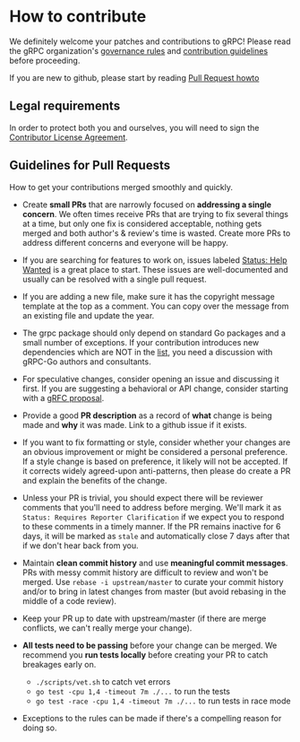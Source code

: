 # How to contribute

We definitely welcome your patches and contributions to gRPC! Please read the gRPC
organization's [governance rules](https://github.com/grpc/grpc-community/blob/master/governance.md)
and [contribution guidelines](https://github.com/grpc/grpc-community/blob/master/CONTRIBUTING.md) before proceeding.

If you are new to github, please start by reading [Pull Request howto](https://help.github.com/articles/about-pull-requests/)

## Legal requirements

In order to protect both you and ourselves, you will need to sign the
[Contributor License Agreement](https://identity.linuxfoundation.org/projects/cncf).

## Guidelines for Pull Requests
How to get your contributions merged smoothly and quickly.

- Create **small PRs** that are narrowly focused on **addressing a single
  concern**. We often times receive PRs that are trying to fix several things at
  a time, but only one fix is considered acceptable, nothing gets merged and
  both author's & review's time is wasted. Create more PRs to address different
  concerns and everyone will be happy.

- If you are searching for features to work on, issues labeled [Status: Help
  Wanted](https://github.com/grpc/grpc-go/issues?q=is%3Aissue+is%3Aopen+sort%3Aupdated-desc+label%3A%22Status%3A+Help+Wanted%22)
  is a great place to start. These issues are well-documented and usually can be
  resolved with a single pull request.

- If you are adding a new file, make sure it has the copyright message template
  at the top as a comment. You can copy over the message from an existing file
  and update the year.

- The grpc package should only depend on standard Go packages and a small number
  of exceptions. If your contribution introduces new dependencies which are NOT
  in the [list](https://godoc.org/google.golang.org/grpc?imports), you need a
  discussion with gRPC-Go authors and consultants.

- For speculative changes, consider opening an issue and discussing it first. If
  you are suggesting a behavioral or API change, consider starting with a [gRFC
  proposal](https://github.com/grpc/proposal).

- Provide a good **PR description** as a record of **what** change is being made
  and **why** it was made. Link to a github issue if it exists.

- If you want to fix formatting or style, consider whether your changes are an 
  obvious improvement or might be considered a personal preference. If a style
  change is based on preference, it likely will not be accepted. If it corrects
  widely agreed-upon anti-patterns, then please do create a PR and explain the
  benefits of the change.

- Unless your PR is trivial, you should expect there will be reviewer comments
  that you'll need to address before merging. We'll mark it as `Status: Requires
  Reporter Clarification` if we expect you to respond to these comments in a 
  timely manner. If the PR remains inactive for 6 days, it will be marked as 
  `stale` and automatically close 7 days after that if we don't hear back from
  you.

- Maintain **clean commit history** and use **meaningful commit messages**. PRs
  with messy commit history are difficult to review and won't be merged. Use
  `rebase -i upstream/master` to curate your commit history and/or to bring in
  latest changes from master (but avoid rebasing in the middle of a code
  review).

- Keep your PR up to date with upstream/master (if there are merge conflicts, we
  can't really merge your change).

- **All tests need to be passing** before your change can be merged. We
  recommend you **run tests locally** before creating your PR to catch breakages
  early on.
  - `./scripts/vet.sh` to catch vet errors
  - `go test -cpu 1,4 -timeout 7m ./...` to run the tests
  - `go test -race -cpu 1,4 -timeout 7m ./...` to run tests in race mode

- Exceptions to the rules can be made if there's a compelling reason for doing so.
